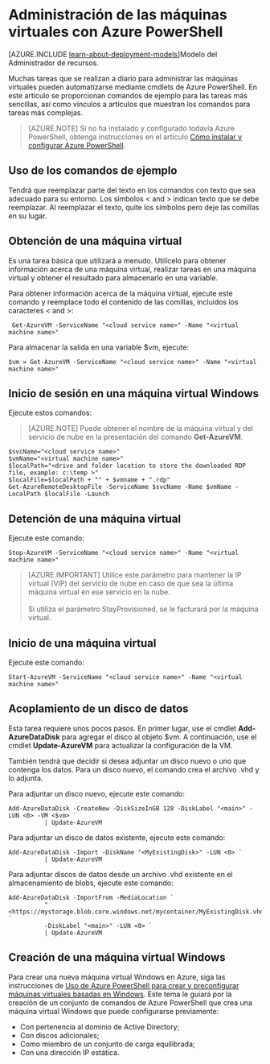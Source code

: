 <properties
   pageTitle="Administración de las máquinas virtuales con Azure PowerShell | Microsoft Azure"
   description="Obtenga información acerca de los comandos que puede usar para automatizar las tareas de administración de sus máquinas virtuales."
   services="virtual-machines-windows"
   documentationCenter="windows"
   authors="singhkay"
   manager="timlt"
   editor=""
   tags="azure-service-management"/>

   <tags
   ms.service="virtual-machines-windows"
   ms.devlang="na"
   ms.topic="article"
   ms.tgt_pltfrm="vm-windows"
   ms.workload="infrastructure-services"
   ms.date="03/31/2016"
   ms.author="kasing"/>

# Administración de las máquinas virtuales con Azure PowerShell

[AZURE.INCLUDE [learn-about-deployment-models](../../includes/learn-about-deployment-models-classic-include.md)]Modelo del Administrador de recursos.


Muchas tareas que se realizan a diario para administrar las máquinas virtuales pueden automatizarse mediante cmdlets de Azure PowerShell. En este artículo se proporcionan comandos de ejemplo para las tareas más sencillas, así como vínculos a artículos que muestran los comandos para tareas más complejas.

>[AZURE.NOTE] Si no ha instalado y configurado todavía Azure PowerShell, obtenga instrucciones en el artículo [Cómo instalar y configurar Azure PowerShell](../powershell-install-configure.md).

## Uso de los comandos de ejemplo
Tendrá que reemplazar parte del texto en los comandos con texto que sea adecuado para su entorno. Los símbolos < and > indican texto que se debe reemplazar. Al reemplazar el texto, quite los símbolos pero deje las comillas en su lugar.

## Obtención de una máquina virtual
Es una tarea básica que utilizará a menudo. Utilícelo para obtener información acerca de una máquina virtual, realizar tareas en una máquina virtual y obtener el resultado para almacenarlo en una variable.

Para obtener información acerca de la máquina virtual, ejecute este comando y reemplace todo el contenido de las comillas, incluidos los caracteres < and >:

     Get-AzureVM -ServiceName "<cloud service name>" -Name "<virtual machine name>"

Para almacenar la salida en una variable $vm, ejecute:

    $vm = Get-AzureVM -ServiceName "<cloud service name>" -Name "<virtual machine name>"

## Inicio de sesión en una máquina virtual Windows

Ejecute estos comandos:

>[AZURE.NOTE] Puede obtener el nombre de la máquina virtual y del servicio de nube en la presentación del comando **Get-AzureVM**.
>
	$svcName="<cloud service name>"
	$vmName="<virtual machine name>"
	$localPath="<drive and folder location to store the downloaded RDP file, example: c:\temp >"
	$localFile=$localPath + "" + $vmname + ".rdp"
	Get-AzureRemoteDesktopFile -ServiceName $svcName -Name $vmName -LocalPath $localFile -Launch

## Detención de una máquina virtual

Ejecute este comando:

    Stop-AzureVM -ServiceName "<cloud service name>" -Name "<virtual machine name>"

>[AZURE.IMPORTANT] Utilice este parámetro para mantener la IP virtual (VIP) del servicio de nube en caso de que sea la última máquina virtual en ese servicio en la nube. <br><br> Si utiliza el parámetro StayProvisioned, se le facturará por la máquina virtual.

## Inicio de una máquina virtual

Ejecute este comando:

    Start-AzureVM -ServiceName "<cloud service name>" -Name "<virtual machine name>"

## Acoplamiento de un disco de datos
Esta tarea requiere unos pocos pasos. En primer lugar, use el cmdlet ****Add-AzureDataDisk**** para agregar el disco al objeto $vm. A continuación, use el cmdlet **Update-AzureVM** para actualizar la configuración de la VM.

También tendrá que decidir si desea adjuntar un disco nuevo o uno que contenga los datos. Para un disco nuevo, el comando crea el archivo .vhd y lo adjunta.

Para adjuntar un disco nuevo, ejecute este comando:

    Add-AzureDataDisk -CreateNew -DiskSizeInGB 128 -DiskLabel "<main>" -LUN <0> -VM <$vm> `
              | Update-AzureVM

Para adjuntar un disco de datos existente, ejecute este comando:

    Add-AzureDataDisk -Import -DiskName "<MyExistingDisk>" -LUN <0> `
              | Update-AzureVM

Para adjuntar discos de datos desde un archivo .vhd existente en el almacenamiento de blobs, ejecute este comando:

    Add-AzureDataDisk -ImportFrom -MediaLocation `
              "<https://mystorage.blob.core.windows.net/mycontainer/MyExistingDisk.vhd>" `
              -DiskLabel "<main>" -LUN <0> `
              | Update-AzureVM

## Creación de una máquina virtual Windows

Para crear una nueva máquina virtual Windows en Azure, siga las instrucciones de [Uso de Azure PowerShell para crear y preconfigurar máquinas virtuales basadas en Windows](virtual-machines-windows-classic-create-powershell.md). Este tema le guiará por la creación de un conjunto de comandos de Azure PowerShell que crea una máquina virtual Windows que puede configurarse previamente:

- Con pertenencia al dominio de Active Directory;
- Con discos adicionales;
- Como miembro de un conjunto de carga equilibrada;
- Con una dirección IP estática.

<!---HONumber=AcomDC_0427_2016-->